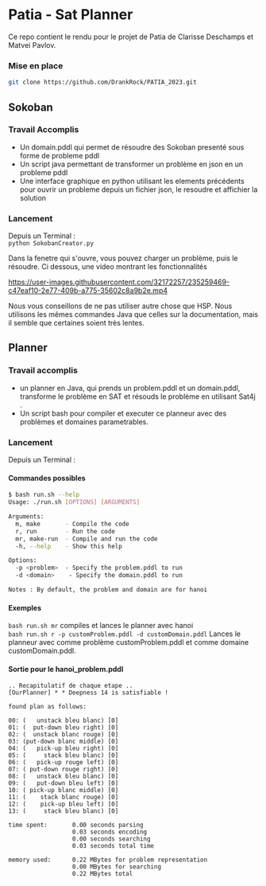 # Patia - Sat Planner

Ce repo contient le rendu pour le projet de Patia de Clarisse Deschamps et Matvei Pavlov. 

### Mise en place
```bash
git clone https://github.com/DrankRock/PATIA_2023.git
```

## Sokoban
### Travail Accomplis
- Un domain.pddl qui permet de résoudre des Sokoban presenté sous forme de probleme pddl
- Un script java permettant de transformer un problème en json en un probleme pddl
- Une interface graphique en python utilisant les elements précédents pour ouvrir un probleme depuis un fichier json, le resoudre et affichier la solution

### Lancement
Depuis un Terminal :   
`python SokobanCreator.py`

Dans la fenetre qui s'ouvre, vous pouvez charger un problème, puis le résoudre. Ci dessous, une video montrant les fonctionnalités

https://user-images.githubusercontent.com/32172257/235259469-c47eaf10-2e77-409b-a775-35602c8a9b2e.mp4

Nous vous conseillons de ne pas utiliser autre chose que HSP. Nous utilisons les mêmes commandes Java que celles sur la documentation, mais il semble que certaines soient très lentes.

## Planner
### Travail accomplis
- un planner en Java, qui prends un problem.pddl et un domain.pddl, transforme le problème en SAT et résouds le problème en utilisant Sat4j .
- Un script bash pour compiler et executer ce planneur avec des problèmes et domaines parametrables.

### Lancement
Depuis un Terminal :
#### Commandes possibles
```bash
$ bash run.sh --help
Usage: ./run.sh [OPTIONS] [ARGUMENTS]

Arguments:
  m, make       - Compile the code
  r, run        - Run the code
  mr, make-run  - Compile and run the code
  -h, --help    - Show this help

Options:
  -p <problem>  - Specify the problem.pddl to run
  -d <domain>    - Specify the domain.pddl to run

Notes : By default, the problem and domain are for hanoi
```
#### Exemples
`bash run.sh mr` compiles et lances le planner avec hanoi   
`bash run.sh r -p customProblem.pddl -d customDomain.pddl` Lances le planneur avec comme problème customProblem.pddl et comme domaine customDomain.pddl.   

#### Sortie pour le hanoi_problem.pddl
```
.. Recapitulatif de chaque etape ..
[OurPlanner] * * Deepness 14 is satisfiable !

found plan as follows:

00: (   unstack bleu blanc) [0]
01: (  put-down bleu right) [0]
02: (  unstack blanc rouge) [0]
03: (put-down blanc middle) [0]
04: (   pick-up bleu right) [0]
05: (     stack bleu blanc) [0]
06: (   pick-up rouge left) [0]
07: ( put-down rouge right) [0]
08: (   unstack bleu blanc) [0]
09: (   put-down bleu left) [0]
10: ( pick-up blanc middle) [0]
11: (    stack blanc rouge) [0]
12: (    pick-up bleu left) [0]
13: (     stack bleu blanc) [0]

time spent:       0.00 seconds parsing 
                  0.03 seconds encoding 
                  0.00 seconds searching
                  0.03 seconds total time

memory used:      0.22 MBytes for problem representation
                  0.00 MBytes for searching
                  0.22 MBytes total
```
